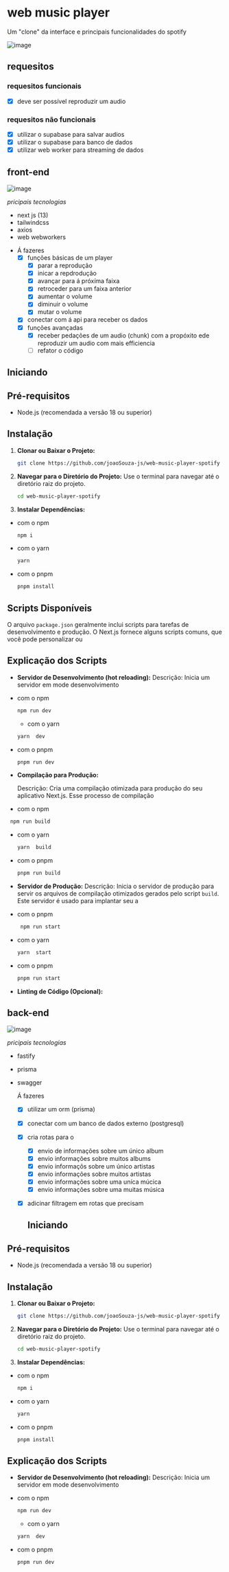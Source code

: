 # web  music player 

Um  "clone" da interface e principais funcionalidades do  spotify

![image](https://github.com/joaoSouza-js/web-music-player-spotify/assets/84108989/460b4b0e-3e20-46e4-9b25-3c7cc86ae732)

## requesitos
### requesitos funcionais
- [x] deve ser possível  reproduzir um audio 

### requesitos não funcionais

- [x] utilizar  o supabase  para   salvar audios
- [x] utilizar o supabase para  banco de dados
- [x] utilizar web worker para streaming de dados

## front-end

![image](https://github.com/joaoSouza-js/web-music-player-spotify/assets/84108989/460b4b0e-3e20-46e4-9b25-3c7cc86ae732)

*pricipais tecnologias*

- next js (13)
- tailwindcss
- axios
- web webworkers

* Á fazeres
  - [x] funções básicas de um player
    - [x]   parar a reprodução 
    - [x]   inicar a repdrodução
    - [x]   avançar para  á  próxíma faixa
    - [x]   retroceder para um faixa anterior
    - [x]   aumentar o volume
    - [x]   diminuir o volume 
    - [x]   mutar o volume

  - [x] conectar com  á api  para receber os dados
  - [x] funções avançadas
    - [x] receber  pedações de um audio (chunk)   com a propóxito  ede reproduzir um audio  com mais efficiencia
    - [ ] refator o código

## Iniciando


## Pré-requisitos

- Node.js (recomendada a versão 18 ou superior)
## Instalação

1. **Clonar ou Baixar o Projeto:**
   ```bash
   git clone https://github.com/joaoSouza-js/web-music-player-spotify
    ```
  

2. **Navegar para o Diretório do Projeto:**
   Use o terminal para navegar até o diretório raiz do projeto.
      ```bash
     cd web-music-player-spotify
    ```

4. **Instalar Dependências:**
 
 - com  o npm  
   ```bash
   npm i 
   ```

 - com  o yarn 
   ```bash
   yarn 
   ```

- com  o pnpm   
   ```bash
   pnpm install  
   ```


## Scripts Disponíveis

O arquivo `package.json` geralmente inclui scripts para tarefas de desenvolvimento e produção. O Next.js fornece alguns scripts comuns, que você pode personalizar ou 

## Explicação dos Scripts 

- **Servidor de Desenvolvimento (hot reloading):**
    Descrição: Inicia um servidor em mode desenvolvimento
-  com  o npm 
     ```bash
     npm run dev
     ```
   -  com  o yarn 
     ```bash
     yarn  dev
     ```

  -  com  o pnpm 
     ```bash
     pnpm run dev  
     ```

- **Compilação para Produção:**

  Descrição: Cria uma compilação otimizada para produção do seu aplicativo Next.js. Esse processo de compilação
     
-  com  o npm 

  ```bash
   npm run build
   ```

- com o yarn
  
   ```bash
   yarn  build
   ```

- com o pnpm   
   ```bash
   pnpm run build  
   ```

   
- **Servidor de Produção:**
  Descrição: Inicia o servidor de produção para servir os arquivos de compilação otimizados gerados pelo script `build`. Este servidor é usado para implantar seu a

- com o pnpm   
  ```bash
   npm run start
   ```

- com o yarn
   ```bash
   yarn  start
   ```

-  com o pnpm   
   ```bash
   pnpm run start  
   ```
- **Linting de Código (Opcional):**



## back-end

![image](https://github.com/joaoSouza-js/web-music-player-spotify/assets/84108989/d5059087-c97b-488d-8484-2f9b7c498a43)

*pricipais tecnologias*

- fastify
- prisma
- swagger

  Á fazeres
    - [x] utilizar um orm (prisma)
    - [x] conectar com  um banco de dados externo (postgresql) 
    - [x] cria rotas para o 
      - [x] envio de informações sobre um único album
      - [x] envio informações sobre  muitos albums
      - [x] envio informaçõs sobre um  único artistas
      - [x] envio informações sobre muitos artistas
      - [x] envio informações sobre uma uníca múcica
      - [x] envio informações sobre uma  muitas música
  - [x] adicinar filtragem em rotas que precisam

    ## Iniciando


## Pré-requisitos

- Node.js (recomendada a versão 18 ou superior)
## Instalação

1. **Clonar ou Baixar o Projeto:**
   ```bash
   git clone https://github.com/joaoSouza-js/web-music-player-spotify
    ```
  

2. **Navegar para o Diretório do Projeto:**
   Use o terminal para navegar até o diretório raiz do projeto.
      ```bash
     cd web-music-player-spotify
    ```

4. **Instalar Dependências:**
 
 - com  o npm  
   ```bash
   npm i 
   ```

 - com  o yarn 
   ```bash
   yarn 
   ```

- com  o pnpm   
   ```bash
   pnpm install  
   ```

## Explicação dos Scripts 

- **Servidor de Desenvolvimento (hot reloading):**
    Descrição: Inicia um servidor em mode desenvolvimento
-  com  o npm 
     ```bash
     npm run dev
     ```
   -  com  o yarn 
     ```bash
     yarn  dev
     ```

  -  com  o pnpm 
     ```bash
     pnpm run dev  
     ```

